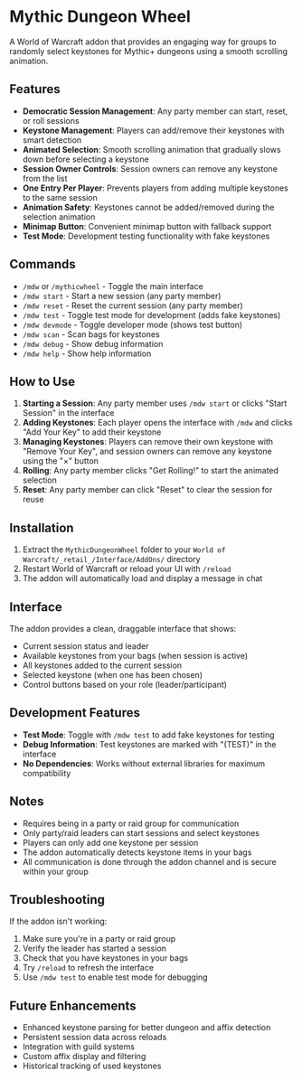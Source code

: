 # Mythic Dungeon Wheel

A World of Warcraft addon that provides an engaging way for groups to randomly select keystones for Mythic+ dungeons using a smooth scrolling animation.

## Features

- **Democratic Session Management**: Any party member can start, reset, or roll sessions
- **Keystone Management**: Players can add/remove their keystones with smart detection
- **Animated Selection**: Smooth scrolling animation that gradually slows down before selecting a keystone
- **Session Owner Controls**: Session owners can remove any keystone from the list
- **One Entry Per Player**: Prevents players from adding multiple keystones to the same session
- **Animation Safety**: Keystones cannot be added/removed during the selection animation
- **Minimap Button**: Convenient minimap button with fallback support
- **Test Mode**: Development testing functionality with fake keystones

## Commands

- `/mdw` or `/mythicwheel` - Toggle the main interface
- `/mdw start` - Start a new session (any party member)
- `/mdw reset` - Reset the current session (any party member)
- `/mdw test` - Toggle test mode for development (adds fake keystones)
- `/mdw devmode` - Toggle developer mode (shows test button)
- `/mdw scan` - Scan bags for keystones
- `/mdw debug` - Show debug information
- `/mdw help` - Show help information

## How to Use

1. **Starting a Session**: Any party member uses `/mdw start` or clicks "Start Session" in the interface
2. **Adding Keystones**: Each player opens the interface with `/mdw` and clicks "Add Your Key" to add their keystone
3. **Managing Keystones**: Players can remove their own keystone with "Remove Your Key", and session owners can remove any keystone using the "×" button
4. **Rolling**: Any party member clicks "Get Rolling!" to start the animated selection
5. **Reset**: Any party member can click "Reset" to clear the session for reuse

## Installation

1. Extract the `MythicDungeonWheel` folder to your `World of Warcraft/_retail_/Interface/AddOns/` directory
2. Restart World of Warcraft or reload your UI with `/reload`
3. The addon will automatically load and display a message in chat

## Interface

The addon provides a clean, draggable interface that shows:
- Current session status and leader
- Available keystones from your bags (when session is active)
- All keystones added to the current session
- Selected keystone (when one has been chosen)
- Control buttons based on your role (leader/participant)

## Development Features

- **Test Mode**: Toggle with `/mdw test` to add fake keystones for testing
- **Debug Information**: Test keystones are marked with "(TEST)" in the interface
- **No Dependencies**: Works without external libraries for maximum compatibility

## Notes

- Requires being in a party or raid group for communication
- Only party/raid leaders can start sessions and select keystones
- Players can only add one keystone per session
- The addon automatically detects keystone items in your bags
- All communication is done through the addon channel and is secure within your group

## Troubleshooting

If the addon isn't working:
1. Make sure you're in a party or raid group
2. Verify the leader has started a session
3. Check that you have keystones in your bags
4. Try `/reload` to refresh the interface
5. Use `/mdw test` to enable test mode for debugging

## Future Enhancements

- Enhanced keystone parsing for better dungeon and affix detection
- Persistent session data across reloads
- Integration with guild systems
- Custom affix display and filtering
- Historical tracking of used keystones
